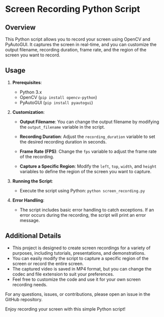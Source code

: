# Screen Recording Python Script

## Overview
This Python script allows you to record your screen using OpenCV and PyAutoGUI. It captures the screen in real-time, and you can customize the output filename, recording duration, frame rate, and the region of the screen you want to record.

## Usage
1. **Prerequisites**:
   - Python 3.x
   - OpenCV (`pip install opencv-python`)
   - PyAutoGUI (`pip install pyautogui`)

2. **Customization**:
   - **Output Filename**: You can change the output filename by modifying the `output_filename` variable in the script.

   - **Recording Duration**: Adjust the `recording_duration` variable to set the desired recording duration in seconds.

   - **Frame Rate (FPS)**: Change the `fps` variable to adjust the frame rate of the recording.

   - **Capture a Specific Region**: Modify the `left`, `top`, `width`, and `height` variables to define the region of the screen you want to capture.

3. **Running the Script**:
   - Execute the script using Python: `python screen_recording.py`

4. **Error Handling**:
   - The script includes basic error handling to catch exceptions. If an error occurs during the recording, the script will print an error message.

## Additional Details
- This project is designed to create screen recordings for a variety of purposes, including tutorials, presentations, and demonstrations.
- You can easily modify the script to capture a specific region of the screen or record the entire screen.
- The captured video is saved in MP4 format, but you can change the codec and file extension to suit your preferences.
- Feel free to customize the code and use it for your own screen recording needs.

For any questions, issues, or contributions, please open an issue in the GitHub repository.

Enjoy recording your screen with this simple Python script!
